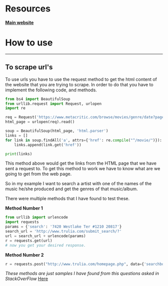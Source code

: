 # Resources

**[Main website](https://www.crummy.com/software/BeautifulSoup/bs4/doc/)**

# How to use

------------------------------------------------

## To scrape url's

To use urls you have to use the request method to get the html content of the website that you are trying to scrape.
In order to do that you have to implement the following code, and methods.
```python
from bs4 import BeautifulSoup
from urllib.request import Request, urlopen
import re

req = Request('https://www.metacritic.com/browse/movies/genre/date?page=0', headers={'User-Agent': 'Mozilla/5.0'})
html_page = urlopen(req).read()

soup = BeautifulSoup(html_page, 'html.parser')
links = []
for link in soup.findAll('a', attrs={'href': re.compile("^/movie/")}):
    links.append(link.get('href'))

print(links)
```
This method above would get the links from the HTML page that we have sent a request to. 
To get this method to work we have to know what are we going to get from the web page. 

So in my example I want to search a artist with one of the names of the music he/she produced and get the genres of
that music/album.

There were multiple methods that I have found to test these.

**Method Number 1**
```python
from urllib import urlencode
import requests
params = {'search': '7420 Westlake Ter #1210 20817'}
search_url = 'http://www.trulia.com/submit_search/?'
url = search_url + urlencode(params)
r = requests.get(url)
# now you get your desired response.
```

**Method Number 2**
```python
r = requests.post("http://www.trulia.com/homepage.php", data={'searchbox_form': '7420 blahblah'})
```

_These methods are just samples I have found from this questions asked in StackOverFlow_ 
[Here](https://stackoverflow.com/questions/26814049/use-python-requests-library-to-post-data-to-search-box) 

